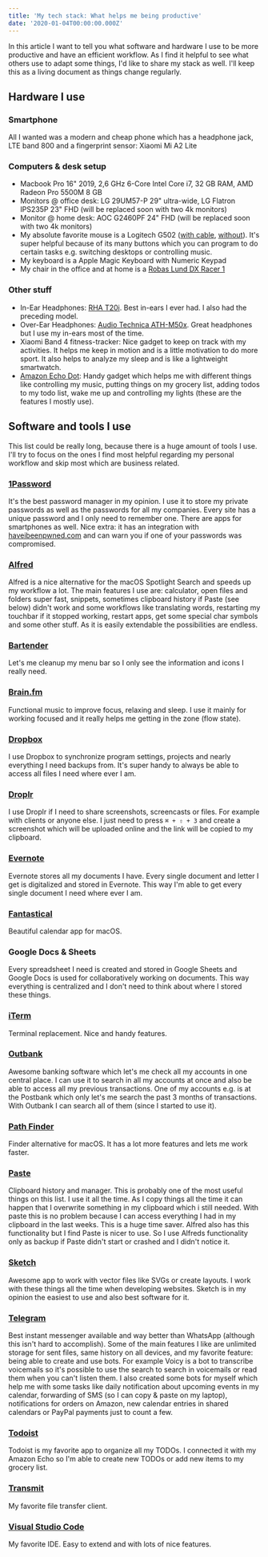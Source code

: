 ```yaml
---
title: 'My tech stack: What helps me being productive'
date: '2020-01-04T00:00:00.000Z'
---
```


In this article I want to tell you what software and hardware I use to be more productive and have an efficient workflow. As I find it helpful to see what others use to adapt some things, I'd like to share my stack as well. I'll keep this as a living document as things change regularly.

## Hardware I use

### Smartphone

All I wanted was a modern and cheap phone which has a headphone jack, LTE band 800 and a fingerprint sensor: Xiaomi Mi A2 Lite

### Computers & desk setup

- Macbook Pro 16" 2019, 2,6 GHz 6-Core Intel Core i7, 32 GB RAM, AMD Radeon Pro 5500M 8 GB
- Monitors @ office desk: LG 29UM57-P 29" ultra-wide, LG Flatron IPS235P 23" FHD (will be replaced soon with two 4k monitors)
- Monitor @ home desk: AOC G2460PF 24" FHD (will be replaced soon with two 4k monitors)
- My absolute favorite mouse is a Logitech G502 ([with cable](https://smile.amazon.de/dp/B07GS6ZS8J/), [without](https://smile.amazon.de/dp/B07QNYCLBJ/)). It's super helpful because of its many buttons which you can program to do certain tasks e.g. switching desktops or controlling music.
- My keyboard is a Apple Magic Keyboard with Numeric Keypad
- My chair in the office and at home is a [Robas Lund DX Racer 1](https://smile.amazon.de/dp/product/B0056YNWVO/)

### Other stuff

- In-Ear Headphones: [RHA T20i](https://smile.amazon.de/dp/B074QJ74BW/). Best in-ears I ever had. I also had the preceding model.
- Over-Ear Headphones: [Audio Technica ATH-M50x](https://smile.amazon.de/dp/B00HVLUR86/). Great headphones but I use my in-ears most of the time.
- Xiaomi Band 4 fitness-tracker: Nice gadget to keep on track with my activities. It helps me keep in motion and is a little motivation to do more sport. It also helps to analyze my sleep and is like a lightweight smartwatch.
- [Amazon Echo Dot](https://smile.amazon.de/dp/B07PHPXHQS/): Handy gadget which helps me with different things like controlling my music, putting things on my grocery list, adding todos to my todo list, wake me up and controlling my lights (these are the features I mostly use).

## Software and tools I use

This list could be really long, because there is a huge amount of tools I use. I'll try to focus on the ones I find most helpful regarding my personal workflow and skip most which are business related.

### [1Password](https://1password.com/)

It's the best password manager in my opinion. I use it to store my private passwords as well as the passwords for all my companies. Every site has a unique password and I only need to remember one. There are apps for smartphones as well. Nice extra: it has an integration with [haveibeenpwned.com](https://haveibeenpwned.com/) and can warn you if one of your passwords was compromised.

### [Alfred](https://www.alfredapp.com/)

Alfred is a nice alternative for the macOS Spotlight Search and speeds up my workflow a lot. The main features I use are: calculator, open files and folders super fast, snippets, sometimes clipboard history if Paste (see below) didn't work and some workflows like translating words, restarting my touchbar if it stopped working, restart apps, get some special char symbols and some other stuff. As it is easily extendable the possibilities are endless.

### [Bartender](https://www.macbartender.com/)

Let's me cleanup my menu bar so I only see the information and icons I really need.

### [Brain.fm](https://www.brain.fm/)

Functional music to improve focus, relaxing and sleep. I use it mainly for working focused and it really helps me getting in the zone (flow state).

### [Dropbox](https://www.dropbox.com/)

I use Dropbox to synchronize program settings, projects and nearly everything I need backups from. It's super handy to always be able to access all files I need where ever I am.

### [Droplr](https://droplr.com/)

I use Droplr if I need to share screenshots, screencasts or files. For example with clients or anyone else. I just need to press `⌘ + ⇧ + 3` and create a screenshot which will be uploaded online and the link will be copied to my clipboard.

### [Evernote](https://evernote.com/)

Evernote stores all my documents I have. Every single document and letter I get is digitalized and stored in Evernote. This way I'm able to get every single document I need where ever I am.

### [Fantastical](https://flexibits.com/fantastical)

Beautiful calendar app for macOS.

### Google Docs & Sheets

Every spreadsheet I need is created and stored in Google Sheets and Google Docs is used for collaboratively working on documents. This way everything is centralized and I don't need to think about where I stored these things.

### [iTerm](https://iterm2.com/)

Terminal replacement. Nice and handy features.

### [Outbank](https://outbankapp.com/)

Awesome banking software which let's me check all my accounts in one central place. I can use it to search in all my accounts at once and also be able to access all my previous transactions. One of my accounts e.g. is at the Postbank which only let's me search the past 3 months of transactions. With Outbank I can search all of them (since I started to use it).

### [Path Finder](https://cocoatech.com/)

Finder alternative for macOS. It has a lot more features and lets me work faster.

### [Paste](https://pasteapp.me/)

Clipboard history and manager. This is probably one of the most useful things on this list. I use it all the time. As I copy things all the time it can happen that I overwrite something in my clipboard which i still needed. With paste this is no problem because I can access everything I had in my clipboard in the last weeks. This is a huge time saver. Alfred also has this functionality but I find Paste is nicer to use. So I use Alfreds functionality only as backup if Paste didn't start or crashed and I didn't notice it.

### [Sketch](https://www.sketch.com/)

Awesome app to work with vector files like SVGs or create layouts. I work with these things all the time when developing websites. Sketch is in my opinion the easiest to use and also best software for it.

### [Telegram](https://telegram.org/)

Best instant messenger available and way better than WhatsApp (although this isn't hard to accomplish). Some of the main features I like are unlimited storage for sent files, same history on all devices, and my favorite feature: being able to create and use bots. For example Voicy is a bot to transcribe voicemails so it's possible to use the search to search in voicemails or read them when you can't listen them. I also created some bots for myself which help me with some tasks like daily notification about upcoming events in my calendar, forwarding of SMS (so I can copy & paste on my laptop), notifications for orders on Amazon, new calendar entries in shared calendars or PayPal payments just to count a few.

### [Todoist](https://todoist.com/)

Todoist is my favorite app to organize all my TODOs. I connected it with my Amazon Echo so I'm able to create new TODOs or add new items to my grocery list.

### [Transmit](https://panic.com/transmit/)

My favorite file transfer client.

### [Visual Studio Code](https://code.visualstudio.com/)

My favorite IDE. Easy to extend and with lots of nice features.
